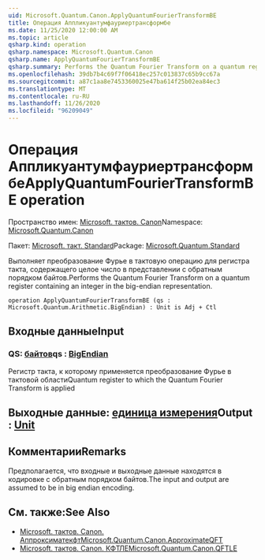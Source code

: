 ```yaml
---
uid: Microsoft.Quantum.Canon.ApplyQuantumFourierTransformBE
title: Операция Аппликуантумфауриертрансформбе
ms.date: 11/25/2020 12:00:00 AM
ms.topic: article
qsharp.kind: operation
qsharp.namespace: Microsoft.Quantum.Canon
qsharp.name: ApplyQuantumFourierTransformBE
qsharp.summary: Performs the Quantum Fourier Transform on a quantum register containing an integer in the big-endian representation.
ms.openlocfilehash: 39db7b4c69f7f06418ec257c013837c65b9cc67a
ms.sourcegitcommit: a87c1aa8e7453360025e47ba614f25b02ea84ec3
ms.translationtype: MT
ms.contentlocale: ru-RU
ms.lasthandoff: 11/26/2020
ms.locfileid: "96209049"
---
```

# <a name="applyquantumfouriertransformbe-operation"></a><span data-ttu-id="652cc-102">Операция Аппликуантумфауриертрансформбе</span><span class="sxs-lookup"><span data-stu-id="652cc-102">ApplyQuantumFourierTransformBE operation</span></span>

<span data-ttu-id="652cc-103">Пространство имен: [Microsoft. тактов. Canon](xref:Microsoft.Quantum.Canon)</span><span class="sxs-lookup"><span data-stu-id="652cc-103">Namespace: [Microsoft.Quantum.Canon](xref:Microsoft.Quantum.Canon)</span></span>

<span data-ttu-id="652cc-104">Пакет: [Microsoft. такт. Standard](https://nuget.org/packages/Microsoft.Quantum.Standard)</span><span class="sxs-lookup"><span data-stu-id="652cc-104">Package: [Microsoft.Quantum.Standard](https://nuget.org/packages/Microsoft.Quantum.Standard)</span></span>


<span data-ttu-id="652cc-105">Выполняет преобразование Фурье в тактовую операцию для регистра такта, содержащего целое число в представлении с обратным порядком байтов.</span><span class="sxs-lookup"><span data-stu-id="652cc-105">Performs the Quantum Fourier Transform on a quantum register containing an integer in the big-endian representation.</span></span>

```qsharp
operation ApplyQuantumFourierTransformBE (qs : Microsoft.Quantum.Arithmetic.BigEndian) : Unit is Adj + Ctl
```


## <a name="input"></a><span data-ttu-id="652cc-106">Входные данные</span><span class="sxs-lookup"><span data-stu-id="652cc-106">Input</span></span>

### <a name="qs--bigendian"></a><span data-ttu-id="652cc-107">QS: [байтов](xref:Microsoft.Quantum.Arithmetic.BigEndian)</span><span class="sxs-lookup"><span data-stu-id="652cc-107">qs : [BigEndian](xref:Microsoft.Quantum.Arithmetic.BigEndian)</span></span>

<span data-ttu-id="652cc-108">Регистр такта, к которому применяется преобразование Фурье в тактовой области</span><span class="sxs-lookup"><span data-stu-id="652cc-108">Quantum register to which the Quantum Fourier Transform is applied</span></span>



## <a name="output--unit"></a><span data-ttu-id="652cc-109">Выходные данные: [единица измерения](xref:microsoft.quantum.lang-ref.unit)</span><span class="sxs-lookup"><span data-stu-id="652cc-109">Output : [Unit](xref:microsoft.quantum.lang-ref.unit)</span></span>



## <a name="remarks"></a><span data-ttu-id="652cc-110">Комментарии</span><span class="sxs-lookup"><span data-stu-id="652cc-110">Remarks</span></span>

<span data-ttu-id="652cc-111">Предполагается, что входные и выходные данные находятся в кодировке с обратным порядком байтов.</span><span class="sxs-lookup"><span data-stu-id="652cc-111">The input and output are assumed to be in big endian encoding.</span></span>

## <a name="see-also"></a><span data-ttu-id="652cc-112">См. также:</span><span class="sxs-lookup"><span data-stu-id="652cc-112">See Also</span></span>

- [<span data-ttu-id="652cc-113">Microsoft. тактов. Canon. Аппроксиматекфт</span><span class="sxs-lookup"><span data-stu-id="652cc-113">Microsoft.Quantum.Canon.ApproximateQFT</span></span>](xref:Microsoft.Quantum.Canon.ApproximateQFT)
- [<span data-ttu-id="652cc-114">Microsoft. тактов. Canon. КФТЛЕ</span><span class="sxs-lookup"><span data-stu-id="652cc-114">Microsoft.Quantum.Canon.QFTLE</span></span>](xref:Microsoft.Quantum.Canon.QFTLE)